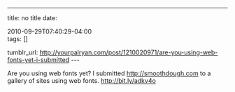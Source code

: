 ---
title: no title
date:

 2010-09-29T07:40:29-04:00  
tags:  []

tumblr_url:
http://yourpalryan.com/post/1210020971/are-you-using-web-fonts-yet-i-submitted
\-\--

Are you using web fonts yet? I submitted <http://smoothdough.com> to a
gallery of sites using web fonts. <http://bit.ly/adkv4o>
